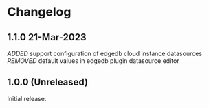 # Changelog

## 1.1.0 21-Mar-2023

*ADDED* support configuration of edgedb cloud instance datasources
*REMOVED* default values in edgedb plugin datasource editor

## 1.0.0 (Unreleased)

Initial release.
